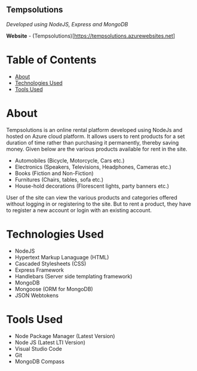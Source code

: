 ## Tempsolutions

*Developed using NodeJS, Express and MongoDB*

**Website** - (Tempsolutions)[https://tempsolutions.azurewebsites.net]

# Table of Contents

- [About](https://github.com/cfts-mkb/tempsolutions#about)
- [Technologies Used](https://github.com/cfts-mkb/tempsolutions#technologies-used)
- [Tools Used](https://github.com/cfts-mkb/tempsolutions#tools-used)

# About

Tempsolutions is an online rental platform developed using NodeJs and hosted on Azure cloud platform. It allows users to rent products for a set duration of time rather than purchasing it permanently, thereby saving money. Given below are the various products available for rent in the site.

- Automobiles (Bicycle, Motorcycle, Cars etc.)
- Electronics (Speakers, Televisions, Headphones, Cameras etc.)
- Books (Fiction and Non-Fiction)
- Furnitures (Chairs, tables, sofa etc.)
- House-hold decorations (Florescent lights, party banners etc.)

User of the site can view the various products and categories offered without logging in or registering to the site. But to rent a product, they have to register a new account or login with an existing account. 

# Technologies Used

- NodeJS
- Hypertext Markup Lanaguage (HTML)
- Cascaded Stylesheets (CSS)
- Express Framework
- Handlebars (Server side templating framework)
- MongoDB
- Mongoose (ORM for MongoDB)
- JSON Webtokens

# Tools Used

- Node Package Manager (Latest Version)
- Node JS (Latest LTI Version)
- Visual Studio Code
- Git
- MongoDB Compass